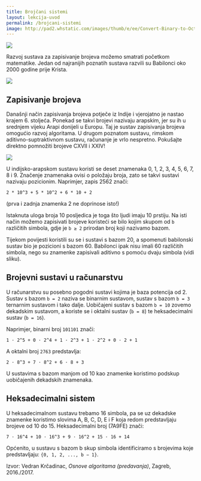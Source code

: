 ```yaml
---
title: Brojčani sistemi
layout: lekcija-uvod
permalink: /brojcani-sistemi
image: http://pad2.whstatic.com/images/thumb/e/ee/Convert-Binary-to-Octal-Number-Step-9.jpg/aid3607658-v4-728px-Convert-Binary-to-Octal-Number-Step-9.jpg
---
```


![]({{page.image}})

Razvoj sustava za zapisivanje brojeva možemo smatrati početkom matematike. Jedan od najranijih poznatih sustava razvili su Babilonci oko 2000 godine prije Krista.

![](https://upload.wikimedia.org/wikipedia/commons/thumb/d/d6/Babylonian_numerals.svg/640px-Babylonian_numerals.svg.png)

## Zapisivanje brojeva

Današnji način zapisivanja brojeva potječe iz Indije i vjerojatno je nastao krajem 6. stoljeća. Ponekad se takvi brojevi nazivaju arapskim, jer su ih u srednjem vijeku Arapi donijeli u Europu. Taj je sustav zapisivanja brojeva omogućio razvoj algoritama. U drugom poznatom sustavu, rimskom aditivno-suptraktivnom sustavu, računanje je vrlo nespretno. Pokušajte direktno pomnožiti brojeve CXVII i XXIV!

![](https://upload.wikimedia.org/wikipedia/commons/thumb/9/91/BiberachUlmerTor060408_P1040527.jpg/498px-BiberachUlmerTor060408_P1040527.jpg)

U indijsko-arapskom sustavu koristi se deset znamenaka 0, 1, 2, 3, 4, 5, 6, 7, 8 i 9. Značenje znamenaka ovisi o položaju broja, zato se takvi sustavi nazivaju pozicionim. Naprimjer, zapis 2562 znači:
```
2 * 10^3 + 5 * 10^2 + 6 * 10 + 2
```
(prva i zadnja znamenka 2 ne doprinose isto!)

Istaknuta uloga broja 10 posljedica je toga što ljudi imaju 10 prstiju. Na isti način možemo zapisivati brojeve koristeći se bilo kojim skupom od `b` različitih simbola, gdje je `b ≥ 2` prirodan broj koji nazivamo bazom.

Tijekom povijesti koristili su se i sustavi s bazom 20, a spomenuti babilonski sustav bio je pozicioni s bazom 60. Babilonci ipak nisu imali 60 različitih simbola, nego su znamenke zapisivali aditivno s pomoću dvaju simbola (vidi sliku).

## Brojevni sustavi u računarstvu

U računarstvu su posebno pogodni sustavi kojima je baza potencija od 2. Sustav s bazom `b = 2` naziva se binarnim sustavom, sustav s bazom `b = 3` ternarnim sustavom i tako dalje. Uobičajeni sustav s bazom `b = 10` zovemo dekadskim sustavom, a koriste se i oktalni sustav (`b = 8`) te heksadecimalni sustav (`b = 16`).

Naprimjer, binarni broj `101101` znači:
```
1 · 2^5 + 0 · 2^4 + 1 · 2^3 + 1 · 2^2 + 0 · 2 + 1
```

A oktalni broj `2763` predstavlja:

```
2 · 8^3 + 7 · 8^2 + 6 · 8 + 3
```

U sustavima s bazom manjom od 10 kao znamenke koristimo podskup uobičajenih dekadskih znamenaka.

## Heksadecimalni sistem

U heksadecimalnom sustavu trebamo 16 simbola, pa se uz dekadske znamenke koristimo slovima A, B, C, D, E i F koja redom predstavljaju brojeve od 10 do 15. Heksadecimalni broj (7A9FE) znači:
```
7 · 16^4 + 10 · 16^3 + 9 · 16^2 + 15 · 16 + 14
```

Općenito, u sustavu s bazom b skup simbola identificiramo s brojevima koje predstavljaju: `{0, 1, 2, ..., b − 1}`.

Izvor: Vedran Krčadinac, *Osnove algoritama (predavanja)*, Zagreb, 2016./2017.
